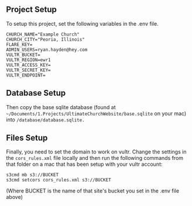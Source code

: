 ## Project Setup

To setup this project, set the following variables in the .env file.

```dotENV
CHURCH_NAME="Example Church"
CHURCH_CITY="Peoria, Illinois"
FLARE_KEY=
ADMIN_USERS=ryan.hayden@hey.com
VULTR_BUCKET=
VULTR_REGION=ewr1
VULTR_ACCESS_KEY=
VULTR_SECRET_KEY=
VULTR_ENDPOINT=
```

## Database Setup

Then copy the base sqlite database (found at `~/Documents/1.Projects/UltimateChurchWebsite/base.sqlite` on your mac) into `/database/database.sqlite.`


## Files Setup



Finally, you need to set the domain to work on vultr.  Change the settings in the `cors_rules.xml` file locally and then run the following commands from that folder on a mac that has been setup with your vultr account:

```shell
s3cmd mb s3://BUCKET 
s3cmd setcors cors_rules.xml s3://BUCKET
```
(Where BUCKET is the name of that site's bucket you set in the .env file above)

